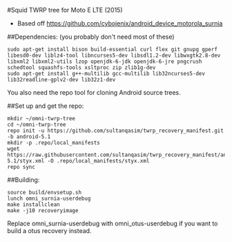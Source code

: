 #Squid TWRP tree for Moto E LTE (2015)
* Based off https://github.com/cybojenix/android_device_motorola_surnia

##Dependencies:
(you probably don't need most of these)
````
sudo apt-get install bison build-essential curl flex git gnupg gperf libesd0-dev liblz4-tool libncurses5-dev libsdl1.2-dev libwxgtk2.8-dev libxml2 libxml2-utils lzop openjdk-6-jdk openjdk-6-jre pngcrush schedtool squashfs-tools xsltproc zip zlib1g-dev
sudo apt-get install g++-multilib gcc-multilib lib32ncurses5-dev lib32readline-gplv2-dev lib32z1-dev
````
You also need the repo tool for cloning Android source trees.

##Set up and get the repo:
````
mkdir ~/omni-twrp-tree
cd ~/omni-twrp-tree
repo init -u https://github.com/sultanqasim/twrp_recovery_manifest.git -b android-5.1
mkdir -p .repo/local_manifests
wget https://raw.githubusercontent.com/sultanqasim/twrp_recovery_manifest/android-5.1/styx.xml -O .repo/local_manifests/styx.xml
repo sync
````

##Building:
````
source build/envsetup.sh
lunch omni_surnia-userdebug
make installclean
make -j10 recoveryimage
````
Replace omni_surnia-userdebug with omni_otus-userdebug if you want to build a otus recovery instead.
